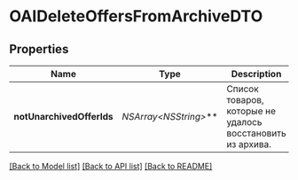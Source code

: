 # OAIDeleteOffersFromArchiveDTO

## Properties
Name | Type | Description | Notes
------------ | ------------- | ------------- | -------------
**notUnarchivedOfferIds** | **NSArray&lt;NSString*&gt;*** | Список товаров, которые не удалось восстановить из архива. | [optional] 

[[Back to Model list]](../README.md#documentation-for-models) [[Back to API list]](../README.md#documentation-for-api-endpoints) [[Back to README]](../README.md)


